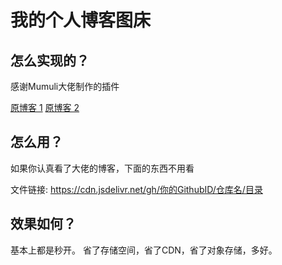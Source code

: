 # 我的个人博客图床

## 怎么实现的？
感谢Mumuli大佬制作的插件

[原博客 1](https://blog.mumuli.cn/148.html)
[原博客 2](https://blog.mumuli.cn/120.html)

## 怎么用？
如果你认真看了大佬的博客，下面的东西不用看

文件链接: https://cdn.jsdelivr.net/gh/你的GithubID/仓库名/目录

## 效果如何？
基本上都是秒开。
省了存储空间，省了CDN，省了对象存储，多好。

